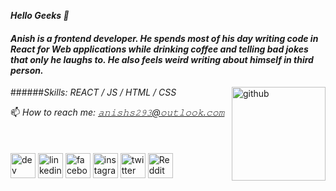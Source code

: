 ***Hello Geeks :crescent_moon:***
#### *Anish is a frontend developer. He spends most of his day writing code in React for Web applications while drinking coffee and telling bad jokes that only he laughs to. He also feels weird writing about himself in third person.*


<img src='https://camo.githubusercontent.com/e15e75521862be103c834df436a8f9e075c945e5/68747470733a2f2f6d656469612e67697068792e636f6d2f6d656469612f6475334a336358797a686a3735494f6776412f67697068792e676966' alt='github' height='150' width='150' align='right'>

######*Skills: REACT / JS / HTML / CSS*
<br/>


📫 *How to reach me: 𝚊𝚗𝚒𝚜𝚑𝚜𝟸𝟿𝟹@𝚘𝚞𝚝𝚕𝚘𝚘𝚔.𝚌𝚘𝚖* 
<br/><br/><br/><br/>
[<img src='https://cdn.jsdelivr.net/npm/simple-icons@3.0.1/icons/dev-dot-to.svg' alt='dev' height='40'>](https://dev.to/anishs293)  [<img src='https://cdn.jsdelivr.net/npm/simple-icons@3.0.1/icons/linkedin.svg' alt='linkedin' height='40'>](https://www.linkedin.com/in/anishsingh293/)  [<img src='https://cdn.jsdelivr.net/npm/simple-icons@3.0.1/icons/facebook.svg' alt='facebook' height='40'>](https://www.facebook.com/iamanish293)  [<img src='https://cdn.jsdelivr.net/npm/simple-icons@3.0.1/icons/instagram.svg' alt='instagram' height='40'>](https://www.instagram.com/___11.11._/)  [<img src='https://cdn.jsdelivr.net/npm/simple-icons@3.0.1/icons/twitter.svg' alt='twitter' height='40'>](https://twitter.com/anishs293)  [<img src='https://cdn.jsdelivr.net/npm/simple-icons@3.0.1/icons/reddit.svg' alt='Reddit' height='40'>](https://www.reddit.com/user/ElCapitan293)  


